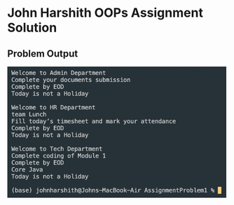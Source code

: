 # John Harshith OOPs Assignment Solution

## Problem Output

<img src="ProblemOutput.png" alt="Problem Output" width="500" height="300"/>
